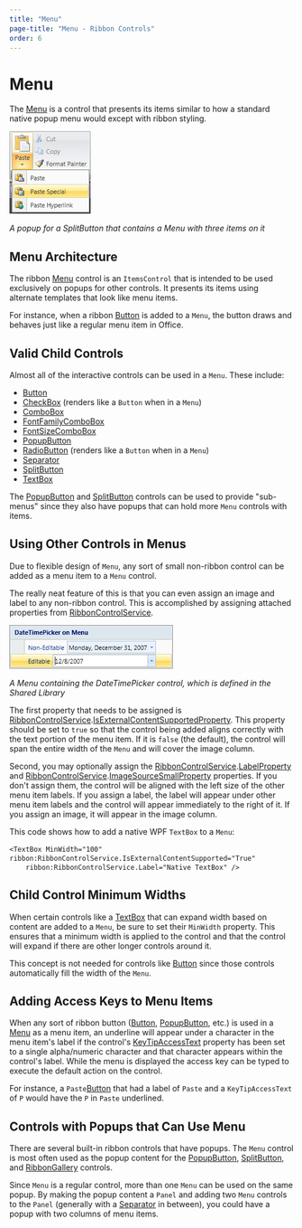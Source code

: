 ```yaml
---
title: "Menu"
page-title: "Menu - Ribbon Controls"
order: 6
---
```

# Menu

The [Menu](xref:ActiproSoftware.Windows.Controls.Ribbon.Controls.Menu) is a control that presents its items similar to how a standard native popup menu would except with ribbon styling.

![Screenshot](../../images/menu.gif)

*A popup for a SplitButton that contains a Menu with three items on it*

## Menu Architecture

The ribbon [Menu](xref:ActiproSoftware.Windows.Controls.Ribbon.Controls.Menu) control is an `ItemsControl` that is intended to be used exclusively on popups for other controls.  It presents its items using alternate templates that look like menu items.

For instance, when a ribbon [Button](../interactive/button.md) is added to a `Menu`, the button draws and behaves just like a regular menu item in Office.

## Valid Child Controls

Almost all of the interactive controls can be used in a `Menu`.  These include:

- [Button](../interactive/button.md)
- [CheckBox](../interactive/checkbox.md) (renders like a `Button` when in a `Menu`)
- [ComboBox](../interactive/combobox.md)
- [FontFamilyComboBox](../interactive/fontfamilycombobox.md)
- [FontSizeComboBox](../interactive/fontsizecombobox.md)
- [PopupButton](../interactive/popupbutton.md)
- [RadioButton](../interactive/radiobutton.md) (renders like a `Button` when in a `Menu`)
- [Separator](../interactive/separator.md)
- [SplitButton](../interactive/splitbutton.md)
- [TextBox](../interactive/textbox.md)

The [PopupButton](../interactive/popupbutton.md) and [SplitButton](../interactive/splitbutton.md) controls can be used to provide "sub-menus" since they also have popups that can hold more `Menu` controls with items.

## Using Other Controls in Menus

Due to flexible design of `Menu`, any sort of small non-ribbon control can be added as a menu item to a `Menu` control.

The really neat feature of this is that you can even assign an image and label to any non-ribbon control.  This is accomplished by assigning attached properties from [RibbonControlService](xref:ActiproSoftware.Windows.Controls.Ribbon.UI.RibbonControlService).

![Screenshot](../../images/menu-with-other-control.gif)

*A Menu containing the DateTimePicker control, which is defined in the Shared Library*

The first property that needs to be assigned is [RibbonControlService](xref:ActiproSoftware.Windows.Controls.Ribbon.UI.RibbonControlService).[IsExternalContentSupportedProperty](xref:ActiproSoftware.Windows.Controls.Ribbon.UI.RibbonControlService.IsExternalContentSupportedProperty).  This property should be set to `true` so that the control being added aligns correctly with the text portion of the menu item.  If it is `false` (the default), the control will span the entire width of the `Menu` and will cover the image column.

Second, you may optionally assign the [RibbonControlService](xref:ActiproSoftware.Windows.Controls.Ribbon.UI.RibbonControlService).[LabelProperty](xref:ActiproSoftware.Windows.Controls.Ribbon.UI.RibbonControlService.LabelProperty) and [RibbonControlService](xref:ActiproSoftware.Windows.Controls.Ribbon.UI.RibbonControlService).[ImageSourceSmallProperty](xref:ActiproSoftware.Windows.Controls.Ribbon.UI.RibbonControlService.ImageSourceSmallProperty) properties.  If you don't assign them, the control will be aligned with the left size of the other menu item labels.  If you assign a label, the label will appear under other menu item labels and the control will appear immediately to the right of it.  If you assign an image, it will appear in the image column.

This code shows how to add a native WPF `TextBox` to a `Menu`:

```xaml
<TextBox MinWidth="100" ribbon:RibbonControlService.IsExternalContentSupported="True" 
	ribbon:RibbonControlService.Label="Native TextBox" />
```

## Child Control Minimum Widths

When certain controls like a [TextBox](../interactive/textbox.md) that can expand width based on content are added to a `Menu`, be sure to set their `MinWidth` property.  This ensures that a minimum width is applied to the control and that the control will expand if there are other longer controls around it.

This concept is not needed for controls like [Button](../interactive/button.md) since those controls automatically fill the width of the `Menu`.

## Adding Access Keys to Menu Items

When any sort of ribbon button ([Button](xref:ActiproSoftware.Windows.Controls.Ribbon.Controls.Button), [PopupButton](xref:ActiproSoftware.Windows.Controls.Ribbon.Controls.PopupButton), etc.) is used in a [Menu](xref:ActiproSoftware.Windows.Controls.Ribbon.Controls.Menu) as a menu item, an underline will appear under a character in the menu item's label if the control's [KeyTipAccessText](xref:ActiproSoftware.Windows.Controls.Ribbon.Controls.Primitives.ControlBase.KeyTipAccessText) property has been set to a single alpha/numeric character and that character appears within the control's label.  While the menu is displayed the access key can be typed to execute the default action on the control.

For instance, a `Paste`[Button](xref:ActiproSoftware.Windows.Controls.Ribbon.Controls.Button) that had a label of `Paste` and a `KeyTipAccessText` of `P` would have the `P` in `Paste` underlined.

## Controls with Popups that Can Use Menu

There are several built-in ribbon controls that have popups.  The `Menu` control is most often used as the popup content for the [PopupButton](../interactive/popupbutton.md), [SplitButton](../interactive/splitbutton.md), and [RibbonGallery](../interactive/ribbongallery.md) controls.

Since `Menu` is a regular control, more than one `Menu` can be used on the same popup.  By making the popup content a `Panel` and adding two `Menu` controls to the `Panel` (generally with a [Separator](../interactive/separator.md) in between), you could have a popup with two columns of menu items.
